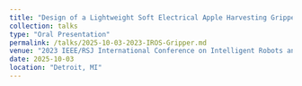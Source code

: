 ```yaml
---
title: "Design of a Lightweight Soft Electrical Apple Harvesting Gripper"
collection: talks
type: "Oral Presentation"
permalink: /talks/2025-10-03-2023-IROS-Gripper.md
venue: "2023 IEEE/RSJ International Conference on Intelligent Robots and Systems (IROS)"
date: 2025-10-03
location: "Detroit, MI"
---
```

<!--
[More information here](http://example2.com)

This is a description of your talk, which is a markdown files that can be all markdown-ified like any other post. Yay markdown!
